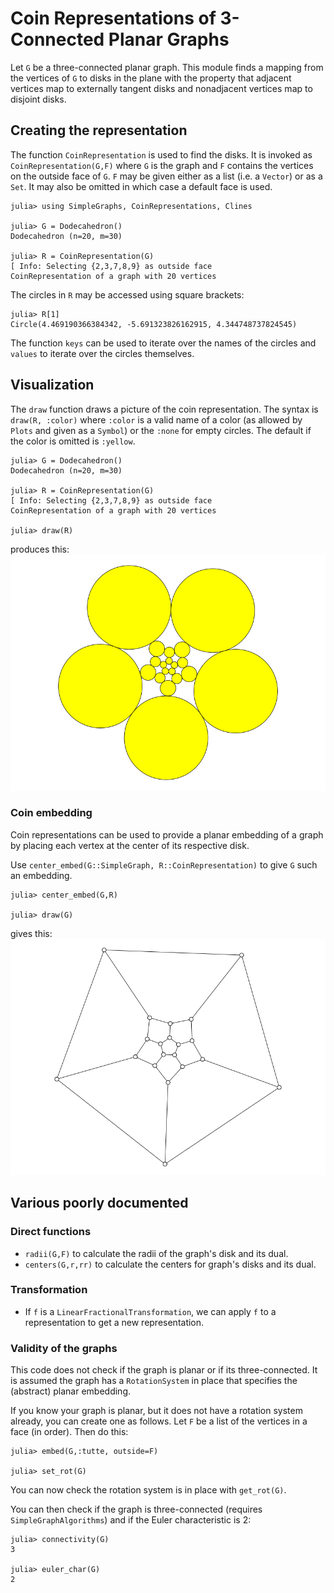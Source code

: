 # Coin Representations of 3-Connected Planar Graphs

Let `G` be a three-connected planar graph. This module finds a 
mapping from the vertices of `G` to disks in the plane with the
property that adjacent vertices map to externally tangent disks and
nonadjacent vertices map to disjoint disks.

## Creating the representation

The function `CoinRepresentation` is used to find the disks. It is invoked 
as `CoinRepresentation(G,F)` where `G` is the graph and `F` contains the vertices
on the outside face of `G`. `F` may be given either as a list (i.e. a `Vector`)
or as a `Set`. It may also be omitted in which case a default face is used.
```
julia> using SimpleGraphs, CoinRepresentations, Clines

julia> G = Dodecahedron()
Dodecahedron (n=20, m=30)

julia> R = CoinRepresentation(G)
[ Info: Selecting {2,3,7,8,9} as outside face
CoinRepresentation of a graph with 20 vertices
```
The circles in `R` may be accessed using square brackets:
```
julia> R[1]
Circle(4.469190366384342, -5.691323826162915, 4.344748737824545)
```

The function `keys` can be used to iterate over the names of the circles
and `values` to iterate over the circles themselves.

## Visualization

The `draw` function draws a picture of the coin representation. The 
syntax is `draw(R, :color)` where `:color` is a valid name of a color
(as allowed by `Plots` and given as a `Symbol`) or the `:none` for
empty circles. The default if the color is omitted is `:yellow`.
```
julia> G = Dodecahedron()
Dodecahedron (n=20, m=30)

julia> R = CoinRepresentation(G)
[ Info: Selecting {2,3,7,8,9} as outside face
CoinRepresentation of a graph with 20 vertices

julia> draw(R)
```
produces this:
![](dodec-coins.png)


### Coin embedding
Coin representations can be used to provide a planar embedding of a graph
by placing each vertex at the center of its respective disk.

Use `center_embed(G::SimpleGraph, R::CoinRepresentation)` to give `G`
such an embedding.
```
julia> center_embed(G,R)

julia> draw(G)
```
gives this:
![](dodec-embedded.png)


## Various poorly documented

### Direct functions

* `radii(G,F)` to calculate the radii of the graph's disk and its dual.
* `centers(G,r,rr)` to calculate the centers for graph's disks and its dual.

### Transformation

* If `f` is a `LinearFractionalTransformation`, we can apply `f` to 
a representation to get a new representation. 

### Validity of the graphs

This code does not check if the graph is planar or if its three-connected.
It is assumed the graph has a `RotationSystem` in place that specifies
the (abstract) planar embedding. 

If you know your graph is planar, but it does not have a rotation system
already, you can create one as follows. Let `F` be a list of the vertices in a face (in order). Then do this:
```
julia> embed(G,:tutte, outside=F)

julia> set_rot(G)
```
You can now check the rotation system is in place with `get_rot(G)`. 

You can then check if the graph is three-connected (requires `SimpleGraphAlgorithms`) and if the Euler characteristic is 2:
```
julia> connectivity(G)
3

julia> euler_char(G)
2
```
